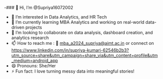 -### 👋 Hi, I’m @Supriya16072002

- 👀 I’m interested in Data Analytics, and HR Tech
- 🌱 I’m currently learning MBA Analytics and working on real-world data-driven projects
- 💞️ I’m looking to collaborate on data analysis, dashboard creation, and analytics research
- 📫 How to reach me : 📧 mba_a2024_supriya@aimt.ac.in or connect on https://www.linkedin.com/in/supriya-kumari-62546b2b3?utm_source=share&utm_campaign=share_via&utm_content=profile&utm_medium=android_app
- 😄 Pronouns: She/Her
- ⚡ Fun fact: I love turning messy data into meaningful stories!


<!---
Supriya16072002/Supriya16072002 is a ✨ special ✨ repository because its `README.md` (this file) appears on your GitHub profile.
You can click the Preview link to take a look at your changes.
--->

